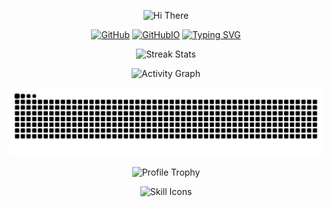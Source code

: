 <!--
MIT License

Copyright (c) 2024 oneJue

Permission is hereby granted, free of charge, to any person obtaining a copy
of this software and associated documentation files (the "Software"), to deal
in the Software without restriction, including without limitation the rights
to use, copy, modify, merge, publish, distribute, sublicense, and/or sell
copies of the Software, and to permit persons to whom the Software is
furnished to do so, subject to the following conditions:

The above copyright notice and this permission notice shall be included in all
copies or substantial portions of the Software.

THE SOFTWARE IS PROVIDED "AS IS", WITHOUT WARRANTY OF ANY KIND, EXPRESS OR
IMPLIED, INCLUDING BUT NOT LIMITED TO THE WARRANTIES OF MERCHANTABILITY,
FITNESS FOR A PARTICULAR PURPOSE AND NONINFRINGEMENT. IN NO EVENT SHALL THE
AUTHORS OR COPYRIGHT HOLDERS BE LIABLE FOR ANY CLAIM, DAMAGES OR OTHER
LIABILITY, WHETHER IN AN ACTION OF CONTRACT, TORT OR OTHERWISE, ARISING FROM,
OUT OF OR IN CONNECTION WITH THE SOFTWARE OR THE USE OR OTHER DEALINGS IN THE
SOFTWARE.

ATTENTION:

Source repository: <https://github.com/oneJue/oneJue>
-->

<p align="center">
    <!-- https://github.com/kyechan99/capsule-render -->
    <img src="https://capsule-render.vercel.app/api?type=waving&color=timeGradient&height=300&&section=header&text=HI%20THERE&fontSize=90&fontAlign=50&fontAlignY=30&desc=This%20is%20oneJue!&descAlign=50&descSize=30&descAlignY=60&animation=twinkling" alt="Hi There" title="Hi There"/>
</p>
</p>
<p align="center">
    <!-- <a href="https://oneJue.20250130.xyz/"><img src="https://img.shields.io/badge/My Profile-oneJue's Home-blue?logo=" alt="oneJue's Home" title="oneJue's Home" /></a> -->
     <!-- https://github.com/badges/shields  -->
    <a href="https://github.com/oneJue"><img src="https://img.shields.io/badge/GitHub-oneJue-blue?logo=github" alt="GitHub" title="GitHub" /></a>
    <a href="https://oneJue.github.io"><img src="https://img.shields.io/badge/githubio-My Scholar Page -blue?" alt="GitHubIO" title="Gitee" /></a>
    <!-- <a href="https://gitee.com/oneJue_space"><img src="https://img.shields.io/badge/Gitee-谢谢老斑鸠-blue?logo=gitee" alt="Gitee" title="Gitee" /></a>
    <a href="https://space.bilibili.com/475570627?spm_id_from=333.1007.0.0"><img src="https://img.shields.io/badge/哔哩哔哩-谢谢老斑鸠鸠鸠-pink?logo=bilibili" alt="哔哩哔哩" title="哔哩哔哩" /></a>
     <a href="hdttps://wakatime.com/@oneJue"><img src="https://wakatime.com/badge/user/67677d2a-fc6-4c21-a964-b5477332bc69.svg" alt="Wakatime" title="Wakatime" /></a> -->
    <!-- https://github.com/antonkomarev/github-profile-views-counter -->
    <!-- <a href="https://github.com/oneJue"><img src="https://komarev.com/ghpvc/?username=oneJue&label=Profile+Views" alt="Profile Views" title="Profile Views" /></a> 
</p>
<p align="center">
    <!-- https://github.com/DenverCoder1/readme-typing-svg -->
    <a href="https://git.io/typing-svg"><img src="https://readme-typing-svg.demolab.com?font=Fira+Code&weight=700&size=23&duration=2000&pause=5000&color=F773CE&center=true&vCenter=true&width=500&lines=Welcome+to+my+GitHub+Profile!" alt="Typing SVG" /></a>
</p>
<p align="center">
    <!-- https://github.com/anuraghazra/github-readme-stats -->
    <!-- rules: https://github.com/anuraghazra/github-readme-stats/blob/master/src/calculateRank.js -->
    <!-- <img width="400" src="https://github-readme-stats.vercel.app/api?username=oneJue&theme=transparent&show_icons=true&hide_border=true&show=reviews,discussions_started&hide_title=true&hide=contribs&number_format=long&count_private=true" alt="Profile Stats" title="Profile Stats" /> -->
    <!-- https://github.com/DenverCoder1/github-readme-streak-stats -->
    <!-- <img width="400" src="https://streak-stats.demolab.com?user=oneJue&theme=transparent&hide_border=true" alt="Streak Stats" title="Streak Stats" /> -->
    <!-- self-host in Vercel -->
    <img width="400" src="https://github-readme-stats.vercel.app/api?username=oneJue&count_private=true&show_icons=true&theme=neon" alt="Streak Stats" title="Streak Stats" />
</p>
<!-- </p>
<img align="center" src="https://github-readme-stats.vercel.app/api/wakatime?username=oneJue&theme=transparent&hide_border=true&layout=compact&langs_count=22" />
</p> -->
<p align="center">
    <!-- https://github.com/Ashutosh00710/github-readme-activity-graph -->
    <img width="800" src="https://github-readme-activity-graph.vercel.app/graph?username=oneJue&theme=github-compact&hide_border=true&area=true&custom_title=Activity%20Graph" alt="Activity Graph" title="Activity Graph" />
</p>
<!-- snake -->
<picture>
  <source media="(prefers-color-scheme: dark)" srcset="https://raw.githubusercontent.com/oneJue/oneJue/refs/heads/output/github-snake-dark.svg" />
  <source media="(prefers-color-scheme: light)" srcset="https://raw.githubusercontent.com/oneJue/oneJue/refs/heads/output/github-snake.svg" />
  <img alt="github-snake" src="github-snake.svg" />
</picture>
<p align="center">
    <!-- https://github.com/ryo-ma/github-profile-trophy -->
    <!-- rules: https://github.com/ryo-ma/github-profile-trophy/blob/master/src/trophy.ts -->
    <img width="800" src="https://github-profile-trophy.vercel.app/?username=oneJue&no-bg=true&no-frame=true&theme=algolia&title=-MultiLanguage" alt="Profile Trophy" title="Profile Trophy" />
</p>
<p align="center">
    <!-- https://github.com/LelouchFR/skill-icons -->
    <img width="800" src="https://go-skill-icons.vercel.app/api/icons?i=py,c,pytorch,bash,linux,html,yaml,md,x,youtube,anaconda,canva,chrome,edge,git,cuda,gmail,photoshop,huggingface,notion,obsidian,numpy,java,jupyter,leetcode,,&titles=true" alt="Skill Icons" title="Skill Icons">

